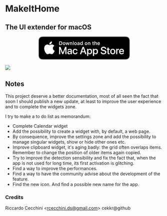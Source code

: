 # MakeItHome
## The UI extender for macOS
<p align="center" >
  <a href="https://apps.apple.com/it/app/makeithome-screen-extender/id6444596296?l=en-GB&mt=12"><img src="https://github.com/Geckos-Ink/MakeItHome/blob/main/md-assets/download_mac_appstore.png?raw=true"/></a>
</p>

![](https://github.com/Geckos-Ink/MakeItHome/blob/main/md-assets/preview.gif?raw=true)

## Notes
This project deserve a better documentation, most of all seen the fact that soon I should publish a new update, at least to improve the user experience and to complete the widgets zone. 

I try to make a to do list as memorandum:

- Complete Calendar widget
- Add the possibility to create a widget with, by default, a web page.
- By consequence, improve the settings zone and add the possibility to manage singular widgets, show or hide other ones etc.
- Improve clipboard widget, it's aging badly: the grid often overlaps items. Remember to change the position of older items again copied.
- Try to improve the detection sensibility and fix the fact that, when the app is not used for long time, its first activation is glitching.
- Find a way to improve the performances.
- Find a way to have the community advise about the development of the feature.
- Find the new icon. And find a possible new name for the app.

### Credits
Riccardo Cecchini \<rcecchini.ds@gmail.com> cekkr@github

